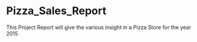 # Pizza_Sales_Report
This Project Report will give the various insight in a Pizza Store for the year 2015
